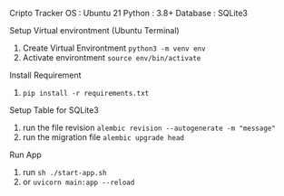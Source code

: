 Cripto Tracker
OS : Ubuntu 21
Python : 3.8+
Database : SQLite3

Setup Virtual environtment (Ubuntu Terminal)
1. Create Virtual Environtment `python3 -m venv env`
2. Activate environtment  `source env/bin/activate`

Install Requirement
1. `pip install -r requirements.txt`

Setup Table for SQLite3
1. run the file revision 
    `alembic revision --autogenerate -m "message"`
2. run the migration file
    `alembic upgrade head`

Run App 
1. run `sh ./start-app.sh`
2. or `uvicorn main:app --reload`